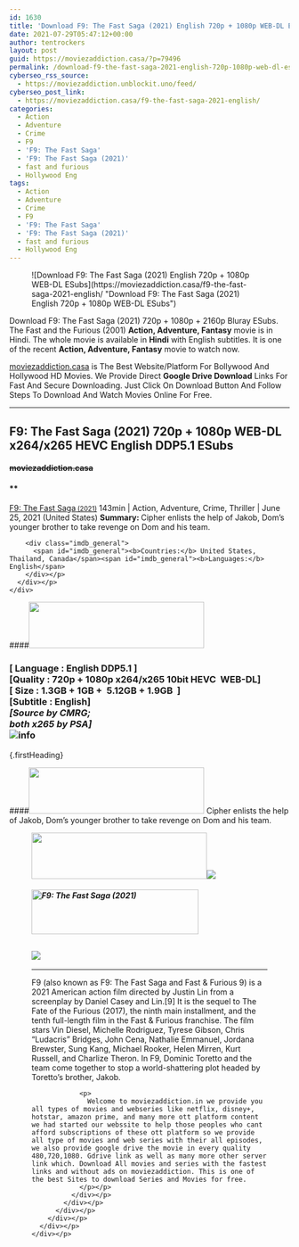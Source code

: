 ```yaml
---
id: 1630
title: 'Download F9: The Fast Saga (2021) English 720p + 1080p WEB-DL ESubs'
date: 2021-07-29T05:47:12+00:00
author: tentrockers
layout: post
guid: https://moviezaddiction.casa/?p=79496
permalink: /download-f9-the-fast-saga-2021-english-720p-1080p-web-dl-esubs/
cyberseo_rss_source:
  - https://moviezaddiction.unblockit.uno/feed/
cyberseo_post_link:
  - https://moviezaddiction.casa/f9-the-fast-saga-2021-english/
categories:
  - Action
  - Adventure
  - Crime
  - F9
  - 'F9: The Fast Saga'
  - 'F9: The Fast Saga (2021)'
  - fast and furious
  - Hollywood Eng
tags:
  - Action
  - Adventure
  - Crime
  - F9
  - 'F9: The Fast Saga'
  - 'F9: The Fast Saga (2021)'
  - fast and furious
  - Hollywood Eng
---
```

<figure class="entry-thumbnail">![Download F9: The Fast Saga (2021) English 720p + 1080p WEB-DL ESubs](https://moviezaddiction.casa/f9-the-fast-saga-2021-english/ "Download F9: The Fast Saga (2021) English 720p + 1080p WEB-DL ESubs") </figure> 

Download F9: The Fast Saga (2021) 720p + 1080p + 2160p Bluray ESubs. The Fast and the Furious (2001) **Action, Adventure, Fantasy** movie is in Hindi. The whole movie is available in **Hindi** with English subtitles. It is one of the recent **Action, Adventure, Fantasy** movie to watch now.

[moviezaddiction.casa](https://moviezaddiction.casa) is The Best Website/Platform For Bollywood And Hollywood HD Movies. We Provide Direct **Google Drive Download** Links For Fast And Secure Downloading. Just Click On Download Button And Follow Steps To Download And Watch Movies Online For Free.

* * *

## <span>F9: The Fast Saga (2021) 720p + 1080p WEB-DL x264/x265 HEVC English DDP5.1 ESubs</span>

#### <span>~~moviezaddiction.casa~~</span>

#### **</p> 

<div class="imdb_container">
  <div>
    <div class="imdb_dark">
      <div class="imdb_right">
        <span id="movie_title"><a href="https://www.imdb.com/title/tt5433138" target="_blank" rel="noopener">F9: The Fast Saga<small> (2021)</small></a></span> <span id="genres">143min | Action, Adventure, Crime, Thriller | June 25, 2021 (United States)</span> <span id="summary"><b>Summary: </b>Cipher enlists the help of Jakob, Dom&#8217;s younger brother to take revenge on Dom and his team.</span> </p> 
        
        <div class="imdb_general">
          <span id="imdb_general"><b>Countries:</b> United States, Thailand, Canada</span><span id="imdb_general"><b>Languages:</b> English</span>
        </div></p>
      </div></p>
    </div>
  </div>
</div>

</b></h4> 

####<img loading="lazy" class="aligncenter" src="https:///moviezaddiction.casa/wp-content/uploads/2018/02/Media-Info.png?zoom=0.8099999785423279&resize=315%2C83&ssl=1" srcset="https://moviezaddiction.casa//wp-content/uploads/2018/02/Media-Info.png?zoom=0.8999999761581421&resize=315%2C83&ssl=1" width="315" height="83" /> 

### <span><span><strong>[ Language : English DDP5.1</strong>&nbsp;]</span><br /><span>[Quality : 720p + 1080p x264/x265 10bit HEVC&nbsp; WEB-DL]</span><br /><span>[ Size : 1.3GB + 1GB +&nbsp; 5.12GB + 1.9GB&nbsp; ]</span><br /><span>[Subtitle : English]<br /><em>[Source by CMRG;<br />both x265 by PSA]</em><br /></span></span><img src="https://i.imgur.com/AusysgD.png" alt="info" usemap="#workmap" /> </p> 

<map name="workmap">
  <area alt="imdb" coords="0,0,80,40" shape="rect" href="https://www.imdb.com/title/tt5433138/" target="_blank" />
  
  <area alt="youtube" coords="100,0,180,40" shape="rect" href="https://www.youtube.com/watch?v=fEE4RO-_jug" target="_blank" />
</map> {.firstHeading}

####<img loading="lazy" class="aligncenter" src="https://moviezaddiction.casa//wp-content/uploads/2018/02/Plot.jpeg?zoom=0.8099999785423279&resize=315%2C83&ssl=1" srcset="https://moviezaddiction.casa//wp-content/uploads/2018/02/Plot.jpeg?zoom=0.8999999761581421&resize=315%2C83&ssl=1" width="315" height="83" /> <span>Cipher enlists the help of Jakob, Dom’s younger brother to take revenge on Dom and his team.</span>

<div class="wp-block-image">
  <figure class="aligncenter is-resized"><img loading="lazy" class="aligncenter" src="https://i1.wp.com/moviezaddiction.casa/wp-content/uploads/2018/02/Screenshots-Button.png?zoom=0.8099999785423279&resize=315%2C83&ssl=1" srcset="https://moviezaddiction.casa//wp-content/uploads/2018/02/Screenshots-Button.png?zoom=0.8999999761581421&resize=315%2C83&ssl=1" width="315" height="83" /><img src="https://1.bp.blogspot.com/-u2pLAldYv94/YQJAOsAtZwI/AAAAAAAAFBc/U0Ef3VL5_VIYgqN_EbqTY7-0hAeba3J6QCLcBGAsYHQ/s16000/F9%2B-%2BThe%2BFast%2BSaga%2B%25282021%2529%2B720p%2BWEB-DL%2Bx264%2BEnglish%2BAAC5.1%2BESubs%2B1.3GB%2B%255Bwww.MoviezAddiction.casa%255D_s.jpg" /> </p> 
  
  <h4 class="summary_text">
    <em><img loading="lazy" class="aligncenter" src="https://i2.wp.com/moviezaddiction.casa/wp-content/uploads/2018/02/Download-Button-1.png?zoom=0.8099999785423279&resize=300%2C80&ssl=1" srcset="https://i2.wp.com/moviezaddiction.casa/wp-content/uploads/2018/02/Download-Button-1.png?zoom=0.8999999761581421&resize=300%2C80&ssl=1" alt="F9: The Fast Saga (2021)" width="300" height="80" /></em>
  </h4>
  
  <h2>
    <img class="aligncenter" src="https://i.imgur.com/Ds7bb.gif" />
  </h2>
  
  <hr />
  
  <div class="mod" data-md="50" data-hveid="250" data-ved="0ahUKEwi-7dnvqo7WAhXLsFQKHTILBKEQkCkI-gEoAzAn">
    <div class="_cgc kno-fb-ctx" data-hveid="251" data-ved="0ahUKEwi-7dnvqo7WAhXLsFQKHTILBKEQziAI-wEoADAn">
      <div class="r-iH9cFH0n0MiE">
        <div class="mod" data-md="50" data-hveid="228" data-ved="0ahUKEwjniJq86tTWAhULK48KHU9mChkQkCkI5AEoBDAh">
          <div class="_cgc kno-fb-ctx" data-hveid="229" data-ved="0ahUKEwjniJq86tTWAhULK48KHU9mChkQziAI5QEoADAh">
            <div class="r-iwKCMzMr_HBQ">
              <div class="overviewContainer ng-star-inserted">
                <p>
                  F9 (also known as F9: The Fast Saga and Fast & Furious 9) is a 2021 American action film directed by Justin Lin from a screenplay by Daniel Casey and Lin.[9] It is the sequel to The Fate of the Furious (2017), the ninth main installment, and the tenth full-length film in the Fast & Furious franchise. The film stars Vin Diesel, Michelle Rodriguez, Tyrese Gibson, Chris “Ludacris” Bridges, John Cena, Nathalie Emmanuel, Jordana Brewster, Sung Kang, Michael Rooker, Helen Mirren, Kurt Russell, and Charlize Theron. In F9, Dominic Toretto and the team come together to stop a world-shattering plot headed by Toretto’s brother, Jakob.
                </p>
                
                <p>
                  Welcome to moviezaddiction.in we provide you all types of movies and webseries like netflix, disney+, hotstar, amazon prime, and many more ott platform content we had started our webssite to help those peoples who cant afford subscriptions of these ott platform so we provide all type of movies and web series with their all episodes, we also provide google drive the movie in every quality 480,720,1080. Gdrive link as well as many more other server link which. Download All movies and series with the fastest links and without ads on moviezaddiction. This is one of the best Sites to download Series and Movies for free.
                </p></p>
              </div></p>
            </div></p>
          </div></p>
        </div></p>
      </div></p>
    </div></p>
  </div></figure>
</div>
